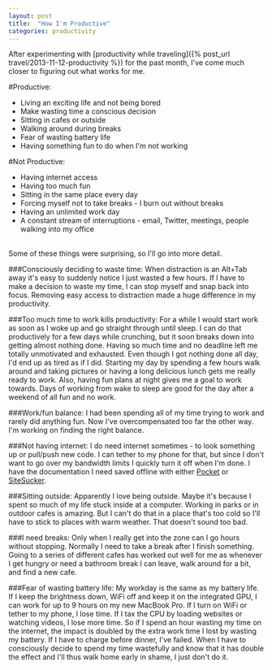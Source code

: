 ```yaml
---
layout: post
title:  "How I'm Productive"
categories: productivity
---
```


After experimenting with [productivity while traveling]({% post_url travel/2013-11-12-productivity %}) for the past month, I've come much closer to figuring out what works for me.



#Productive:

- Living an exciting life and not being bored
- Make wasting time a conscious decision
- Sitting in cafes or outside
- Walking around during breaks
- Fear of wasting battery life
- Having something fun to do when I'm not working

#Not Productive:

- Having internet access
- Having too much fun
- Sitting in the same place every day
- Forcing myself not to take breaks - I burn out without breaks
- Having an unlimited work day
- A constant stream of interruptions - email, Twitter, meetings, people walking into my office

<br>
Some of these things were surprising, so I'll go into more detail.

###Consciously deciding to waste time:
When distraction is an Alt+Tab away it's easy to suddenly notice I just wasted a few hours. If I have to make a decision to waste my time, I can stop myself and snap back into focus. Removing easy access to distraction made a huge difference in my productivity.

###Too much time to work kills productivity:
For a while I would start work as soon as I woke up and go straight through until sleep. I can do that productively for a few days while crunching, but it soon breaks down into getting almost nothing done. Having so much time and no deadline left me totally unmotivated and exhausted. Even though I got nothing done all day, I'd end up as tired as if I did. Starting my day by spending a few hours walk around and taking pictures or having a long delicious lunch gets me really ready to work. Also, having fun plans at night gives me a goal to work towards. Days of working from wake to sleep are good for the day after a weekend of all fun and no work.

###Work/fun balance:
I had been spending all of my time trying to work and rarely did anything fun. Now I've overcompensated too far the other way. I'm working on finding the right balance.

###Not having internet:
I do need internet sometimes - to look something up or pull/push new code. I can tether to my phone for that, but since I don't want to go over my bandwidth limits I quickly turn it off when I'm done. I have the documentation I need saved offline with either [Pocket](http://getpocket.com) or [SiteSucker](http://sitesucker.us).

###Sitting outside:
Apparently I love being outside. Maybe it's because I spent so much of my life stuck inside at a computer. Working in parks or in outdoor cafes is amazing. But I can't do that in a place that's too cold so I'll have to stick to places with warm weather. That doesn't sound too bad.

###I need breaks:
Only when I really get into the zone can I go hours without stopping. Normally I need to take a break after I finish something. Going to a series of different cafes has worked out well for me as whenever I get hungry or need a bathroom break I can leave, walk around for a bit, and find a new cafe.

###Fear of wasting battery life:
My workday is the same as my battery life. If I keep the brightness down, WiFi off and keep it on the integrated GPU, I can work for up to 9 hours on my new MacBook Pro. If I turn on WiFi or tether to my phone, I lose time. If I tax the CPU by loading websites or watching videos, I lose more time. So if I spend an hour wasting my time on the internet, the impact is doubled by the extra work time I lost by wasting my battery. If I have to charge before dinner, I've failed. When I have to consciously decide to spend my time wastefully and know that it has double the effect and I'll thus walk home early in shame, I just don't do it.